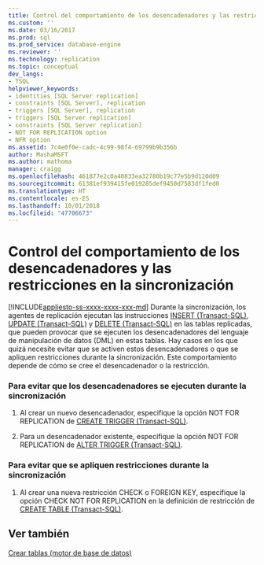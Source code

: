```yaml
---
title: Control del comportamiento de los desencadenadores y las restricciones en la sincronización | Microsoft Docs
ms.custom: ''
ms.date: 03/16/2017
ms.prod: sql
ms.prod_service: database-engine
ms.reviewer: ''
ms.technology: replication
ms.topic: conceptual
dev_langs:
- TSQL
helpviewer_keywords:
- identities [SQL Server replication]
- constraints [SQL Server], replication
- triggers [SQL Server], replication
- triggers [SQL Server replication]
- constraints [SQL Server replication]
- NOT FOR REPLICATION option
- NFR option
ms.assetid: 7c4e0f0e-cadc-4c99-98f4-69799b9b356b
author: MashaMSFT
ms.author: mathoma
manager: craigg
ms.openlocfilehash: 461877e2c0a40833ea32780b19c77e5b9d120d09
ms.sourcegitcommit: 61381ef939415fe019285def9450d7583df1fed0
ms.translationtype: HT
ms.contentlocale: es-ES
ms.lasthandoff: 10/01/2018
ms.locfileid: "47706673"
---
```

# <a name="control-behavior-of-triggers-and-constraints-in-synchronization"></a>Control del comportamiento de los desencadenadores y las restricciones en la sincronización
[!INCLUDE[appliesto-ss-xxxx-xxxx-xxx-md](../../includes/appliesto-ss-xxxx-xxxx-xxx-md.md)]
  Durante la sincronización, los agentes de replicación ejecutan las instrucciones [INSERT &#40;Transact-SQL&#41;](../../t-sql/statements/insert-transact-sql.md), [UPDATE &#40;Transact-SQL&#41;](../../t-sql/queries/update-transact-sql.md) y [DELETE &#40;Transact-SQL&#41;](../../t-sql/statements/delete-transact-sql.md) en las tablas replicadas, que pueden provocar que se ejecuten los desencadenadores del lenguaje de manipulación de datos (DML) en estas tablas. Hay casos en los que quizá necesite evitar que se activen estos desencadenadores o que se apliquen restricciones durante la sincronización. Este comportamiento depende de cómo se cree el desencadenador o la restricción.  
  
### <a name="to-prevent-triggers-from-executing-during-synchronization"></a>Para evitar que los desencadenadores se ejecuten durante la sincronización  
  
1.  Al crear un nuevo desencadenador, especifique la opción NOT FOR REPLICATION de [CREATE TRIGGER &#40;Transact-SQL&#41;](../../t-sql/statements/create-trigger-transact-sql.md).  
  
2.  Para un desencadenador existente, especifique la opción NOT FOR REPLICATION de [ALTER TRIGGER &#40;Transact-SQL&#41;](../../t-sql/statements/alter-trigger-transact-sql.md).  
  
### <a name="to-prevent-constraints-from-being-enforced-during-synchronization"></a>Para evitar que se apliquen restricciones durante la sincronización  
  
1.  Al crear una nueva restricción CHECK o FOREIGN KEY, especifique la opción CHECK NOT FOR REPLICATION en la definición de restricción de [CREATE TABLE &#40;Transact-SQL&#41;](../../t-sql/statements/create-table-transact-sql.md).  
  
## <a name="see-also"></a>Ver también  
 [Crear tablas &#40;motor de base de datos&#41;](../../relational-databases/tables/create-tables-database-engine.md)  
  
  
